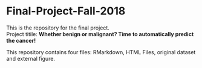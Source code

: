 # Final-Project-Fall-2018

This is the repository for the final project.  
Project titile: **Whether benign or malignant? Time to automatically predict the cancer!**  
  
This repository contains four files: RMarkdown, HTML Files, original dataset and external figure.
